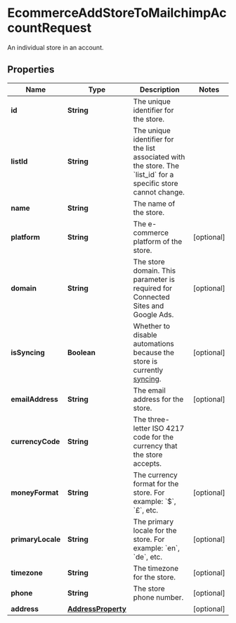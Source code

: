 

# EcommerceAddStoreToMailchimpAccountRequest

An individual store in an account.

## Properties

| Name | Type | Description | Notes |
|------------ | ------------- | ------------- | -------------|
|**id** | **String** | The unique identifier for the store. |  |
|**listId** | **String** | The unique identifier for the list associated with the store. The &#x60;list_id&#x60; for a specific store cannot change. |  |
|**name** | **String** | The name of the store. |  |
|**platform** | **String** | The e-commerce platform of the store. |  [optional] |
|**domain** | **String** | The store domain. This parameter is required for Connected Sites and Google Ads. |  [optional] |
|**isSyncing** | **Boolean** | Whether to disable automations because the store is currently [syncing](https://mailchimp.com/developer/marketing/docs/e-commerce/#pausing-store-automations). |  [optional] |
|**emailAddress** | **String** | The email address for the store. |  [optional] |
|**currencyCode** | **String** | The three-letter ISO 4217 code for the currency that the store accepts. |  |
|**moneyFormat** | **String** | The currency format for the store. For example: &#x60;$&#x60;, &#x60;£&#x60;, etc. |  [optional] |
|**primaryLocale** | **String** | The primary locale for the store. For example: &#x60;en&#x60;, &#x60;de&#x60;, etc. |  [optional] |
|**timezone** | **String** | The timezone for the store. |  [optional] |
|**phone** | **String** | The store phone number. |  [optional] |
|**address** | [**AddressProperty**](AddressProperty.md) |  |  [optional] |



